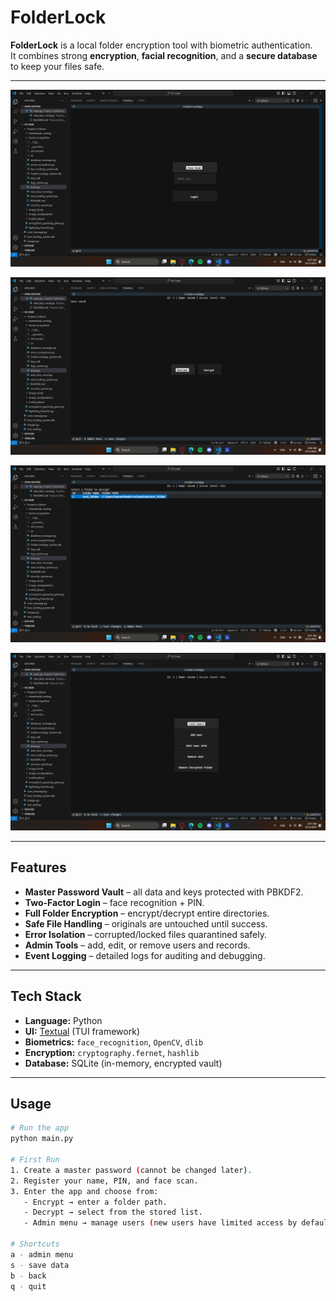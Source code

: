 # FolderLock

**FolderLock** is a local folder encryption tool with biometric authentication.  
It combines strong **encryption**, **facial recognition**, and a **secure database** to keep your files safe.

---

![Example 1](screenshots/login.png)

![Example 2](screenshots/main_screen.png)

![Example 3](screenshots/decrypt.png)

![Example 4](screenshots/admin_menu.png)

---

## Features

- **Master Password Vault** – all data and keys protected with PBKDF2.
- **Two-Factor Login** – face recognition + PIN.
- **Full Folder Encryption** – encrypt/decrypt entire directories.
- **Safe File Handling** – originals are untouched until success.
- **Error Isolation** – corrupted/locked files quarantined safely.
- **Admin Tools** – add, edit, or remove users and records.
- **Event Logging** – detailed logs for auditing and debugging.

---

## Tech Stack

- **Language:** Python
- **UI:** [Textual](https://github.com/Textualize/textual) (TUI framework)
- **Biometrics:** `face_recognition`, `OpenCV`, `dlib`
- **Encryption:** `cryptography.fernet`, `hashlib`
- **Database:** SQLite (in-memory, encrypted vault)

---

## Usage

```bash
# Run the app
python main.py

# First Run
1. Create a master password (cannot be changed later).
2. Register your name, PIN, and face scan.
3. Enter the app and choose from:
   - Encrypt → enter a folder path.
   - Decrypt → select from the stored list.
   - Admin menu → manage users (new users have limited access by default).

# Shortcuts
a - admin menu
s - save data
b - back
q - quit
```

